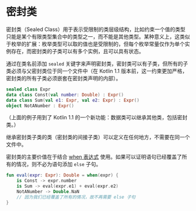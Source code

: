 # 密封类

密封类（Sealed Class）用于表示受限制的类层级结构，比如约束一个值的类型只能是某个有限类型集合中的类型之一，而不能是其他类型。某种意义上，这类似于枚举的扩展：枚举类型可以取的值也是受限制的，但每个枚举常量仅作为单个实例存在，而密封类的子类可以有多个实例，且可以具有状态。

通过在类名前添加 `sealed` 关键字来声明密封类，密封类可以有子类，但所有的子类必须与父密封类位于同一个文件中（在 Kotlin 1.1 版本前，这一约束更加严格，密封类的所有子类必须嵌套在密封类声明的内部）。

```kotlin
sealed class Expr
data class Const(val number: Double) : Expr()
data class Sum(val e1: Expr, val e2: Expr) : Expr()
object NotANumber : Expr()
```

（上面的例子用到了 Kotlin 1.1 的一个新功能：数据类可以继承其他类，包括密封类。）

继承密封类子类的类（密封类的间接子类）可以定义在任何地方，不需要在同一个文件中。

密封类的主要价值在于结合 [when 表达式](https://github.com/nex3z/kotlin-reference-cn/blob/master/reference/basics/control-flow.md#when-表达式) 使用。如果可以证明语句已经覆盖了所有的情况，则不必为语句添加 `else` 子句。

```kotlin
fun eval(expr: Expr): Double = when(expr) {
    is Const -> expr.number
    is Sum -> eval(expr.e1) + eval(expr.e2)
    NotANumber -> Double.NaN
    // 因为我们已经覆盖了所有的情况，故不再需要 else 子句
}
```
